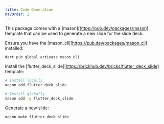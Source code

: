 ```yaml
---
title: Code Generation
navOrder: 2
---
```

This package comes with a [mason][https://pub.dev/packages/mason] template that can be used to generate a new slide for the slide deck.

Ensure you have the [mason_cli][https://pub.dev/packages/mason_cli] installed:

```sh
dart pub global activate mason_cli
```

Install the [flutter_deck_slide][https://brickhub.dev/bricks/flutter_deck_slide] template:

```sh
# Install locally
mason add flutter_deck_slide

# Install globally
mason add -g flutter_deck_slide
```

Generate a new slide:

```sh
mason make flutter_deck_slide
```
